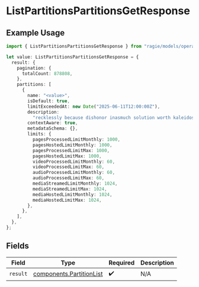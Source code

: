 # ListPartitionsPartitionsGetResponse

## Example Usage

```typescript
import { ListPartitionsPartitionsGetResponse } from "ragie/models/operations";

let value: ListPartitionsPartitionsGetResponse = {
  result: {
    pagination: {
      totalCount: 878808,
    },
    partitions: [
      {
        name: "<value>",
        isDefault: true,
        limitExceededAt: new Date("2025-06-11T12:00:00Z"),
        description:
          "recklessly because dishonor inasmuch solution worth kaleidoscopic helplessly despite",
        contextAware: true,
        metadataSchema: {},
        limits: {
          pagesProcessedLimitMonthly: 1000,
          pagesHostedLimitMonthly: 1000,
          pagesProcessedLimitMax: 1000,
          pagesHostedLimitMax: 1000,
          videoProcessedLimitMonthly: 60,
          videoProcessedLimitMax: 60,
          audioProcessedLimitMonthly: 60,
          audioProcessedLimitMax: 60,
          mediaStreamedLimitMonthly: 1024,
          mediaStreamedLimitMax: 1024,
          mediaHostedLimitMonthly: 1024,
          mediaHostedLimitMax: 1024,
        },
      },
    ],
  },
};
```

## Fields

| Field                                                                | Type                                                                 | Required                                                             | Description                                                          |
| -------------------------------------------------------------------- | -------------------------------------------------------------------- | -------------------------------------------------------------------- | -------------------------------------------------------------------- |
| `result`                                                             | [components.PartitionList](../../models/components/partitionlist.md) | :heavy_check_mark:                                                   | N/A                                                                  |